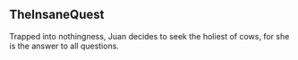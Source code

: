 ## TheInsaneQuest
Trapped into nothingness, Juan decides to seek the holiest of cows, for she is the answer to all questions.
